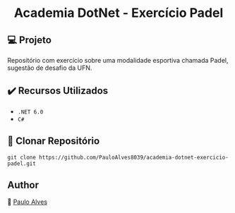 <h1 align="center">Academia DotNet - Exercício Padel</h1>

## :computer: Projeto

Repositório com exercício sobre uma modalidade esportiva chamada Padel, sugestão de desafio da UFN.

## ✔️ Recursos Utilizados

- ``.NET 6.0``
- ``C#``

## :floppy_disk: Clonar Repositório

```git clone https://github.com/PauloAlves8039/academia-dotnet-exercicio-padel.git```

## Author
:boy: [Paulo Alves](https://github.com/PauloAlves8039)

